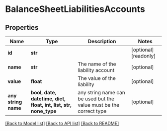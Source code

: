 # BalanceSheetLiabilitiesAccounts


## Properties
Name | Type | Description | Notes
------------ | ------------- | ------------- | -------------
**id** | **str** |  | [optional] [readonly] 
**name** | **str** | The name of the liability account | [optional] 
**value** | **float** | The value of the liability | [optional] 
**any string name** | **bool, date, datetime, dict, float, int, list, str, none_type** | any string name can be used but the value must be the correct type | [optional]

[[Back to Model list]](../../README.md#documentation-for-models) [[Back to API list]](../../README.md#documentation-for-api-endpoints) [[Back to README]](../../README.md)


